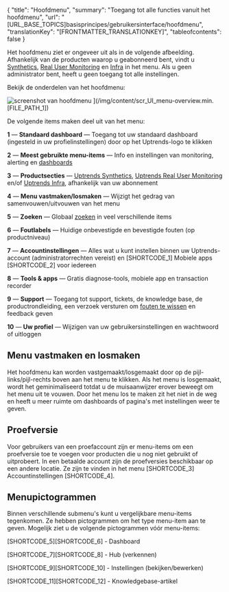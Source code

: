{
  "title": "Hoofdmenu",
  "summary": "Toegang tot alle functies vanuit het hoofdmenu",
  "url": "[URL_BASE_TOPICS]basisprincipes/gebruikersinterface/hoofdmenu",
  "translationKey": "[FRONTMATTER_TRANSLATIONKEY]",
  "tableofcontents": false
}

Het hoofdmenu ziet er ongeveer uit als in de volgende afbeelding. Afhankelijk van de producten waarop u geabonneerd bent, vindt u [Synthetics]([LINK_URL_1]), [Real User Monitoring]([LINK_URL_2]) en [Infra]([LINK_URL_3]) in het menu.
Als u geen administrator bent, heeft u geen toegang tot alle instellingen.

Bekijk de onderdelen van het hoofdmenu:

![screenshot van hoofdmenu]([LINK_URL_4])
](/img/content/scr_UI_menu-overview.min.[FILE_PATH_1])

De volgende items maken deel uit van het menu:

**1** — **Standaard dashboard** — Toegang tot uw standaard dashboard (ingesteld in uw profielinstellingen) door op het Uptrends-logo te klikken

**2** —  **Meest gebruikte menu-items** — Info en instellingen van monitoring, alerting en [dashboards]([LINK_URL_5])

**3** — **Productsecties** — [Uptrends Synthetics]([LINK_URL_6]), [Uptrends Real User Monitoring]([LINK_URL_7]) en/of [Uptrends Infra]([LINK_URL_8]), afhankelijk van uw abonnement

**4** —  **Menu vastmaken/losmaken** — Wijzigt het gedrag van samenvouwen/uitvouwen van het menu

**5** —  **Zoeken** —  Globaal [zoeken]([LINK_URL_9]) in veel verschillende items

**6** —  **Foutlabels** —  Huidige onbevestigde en bevestigde fouten (op productniveau)

**7** —  **Accountinstellingen** — Alles wat u kunt instellen binnen uw Uptrends-account (administratorrechten vereist) en [SHORTCODE_1] Mobiele apps [SHORTCODE_2] voor iedereen

**8** —  **Tools & apps** — Gratis diagnose-tools, mobiele app en transaction recorder

**9** —  **Support** —  Toegang tot support, tickets, de knowledge base, de productrondleiding, een verzoek versturen om [fouten te wissen]([LINK_URL_10]) en feedback geven

**10** —  **Uw profiel** — Wijzigen van uw gebruikersinstellingen en wachtwoord of uitloggen

## Menu vastmaken en losmaken

Het hoofdmenu kan worden vastgemaakt/losgemaakt door op de pijl-links/pijl-rechts boven aan het menu te klikken. Als het menu is losgemaakt, wordt het geminimaliseerd totdat u de muisaanwijzer erover beweegt om het menu uit te vouwen. Door het menu los te maken zit het niet in de weg en heeft u meer ruimte om dashboards of pagina's met instellingen weer te geven.

## Proefversie

Voor gebruikers van een proefaccount zijn er menu-items om een proefversie toe te voegen voor producten die u nog niet gebruikt of uitprobeert.
In een betaalde account zijn de proefversies beschikbaar op een andere locatie. Ze zijn te vinden in het menu [SHORTCODE_3] Accountinstellingen [SHORTCODE_4].

## Menupictogrammen

Binnen verschillende submenu's kunt u vergelijkbare menu-items tegenkomen. Ze hebben pictogrammen om het type menu-item aan te geven. Mogelijk ziet u de volgende pictogrammen vóór menu-items:

[SHORTCODE_5][SHORTCODE_6] - Dashboard

[SHORTCODE_7][SHORTCODE_8] - Hub (verkennen)

[SHORTCODE_9][SHORTCODE_10] - Instellingen (bekijken/bewerken)

[SHORTCODE_11][SHORTCODE_12] - Knowledgebase-artikel

